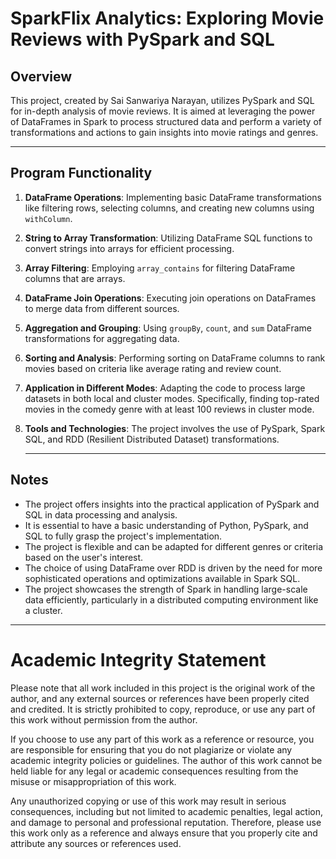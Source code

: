 # SparkFlix Analytics: Exploring Movie Reviews with PySpark and SQL

## Overview

This project, created by Sai Sanwariya Narayan, utilizes PySpark and SQL for in-depth analysis of movie reviews. It is aimed at leveraging the power of DataFrames in Spark to process structured data and perform a variety of transformations and actions to gain insights into movie ratings and genres.
  ____

## Program Functionality

1. **DataFrame Operations**: Implementing basic DataFrame transformations like filtering rows, selecting columns, and creating new columns using `withColumn`.
2. **String to Array Transformation**: Utilizing DataFrame SQL functions to convert strings into arrays for efficient processing.
3. **Array Filtering**: Employing `array_contains` for filtering DataFrame columns that are arrays.
4. **DataFrame Join Operations**: Executing join operations on DataFrames to merge data from different sources.
5. **Aggregation and Grouping**: Using `groupBy`, `count`, and `sum` DataFrame transformations for aggregating data.
6. **Sorting and Analysis**: Performing sorting on DataFrame columns to rank movies based on criteria like average rating and review count.
7. **Application in Different Modes**: Adapting the code to process large datasets in both local and cluster modes. Specifically, finding top-rated movies in the comedy genre with at least 100 reviews in cluster mode.
8. **Tools and Technologies**: The project involves the use of PySpark, Spark SQL, and RDD (Resilient Distributed Dataset) transformations.


   ____

## Notes

- The project offers insights into the practical application of PySpark and SQL in data processing and analysis.
- It is essential to have a basic understanding of Python, PySpark, and SQL to fully grasp the project's implementation.
- The project is flexible and can be adapted for different genres or criteria based on the user's interest.
- The choice of using DataFrame over RDD is driven by the need for more sophisticated operations and optimizations available in Spark SQL.
- The project showcases the strength of Spark in handling large-scale data efficiently, particularly in a distributed computing environment like a cluster.

____

# Academic Integrity Statement

Please note that all work included in this project is the original work of the author, and any external sources or references have been properly cited and credited. It is strictly prohibited to copy, reproduce, or use any part of this work without permission from the author.

If you choose to use any part of this work as a reference or resource, you are responsible for ensuring that you do not plagiarize or violate any academic integrity policies or guidelines. The author of this work cannot be held liable for any legal or academic consequences resulting from the misuse or misappropriation of this work.

Any unauthorized copying or use of this work may result in serious consequences, including but not limited to academic penalties, legal action, and damage to personal and professional reputation. Therefore, please use this work only as a reference and always ensure that you properly cite and attribute any sources or references used.
